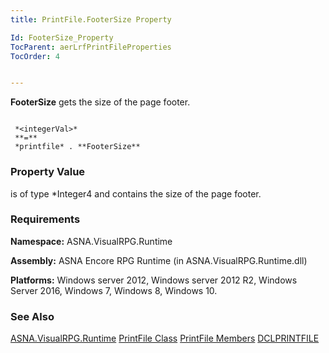 ```yaml
---
title: PrintFile.FooterSize Property

Id: FooterSize_Property
TocParent: aerLrfPrintFileProperties
TocOrder: 4


---
```


**FooterSize** gets the size of the page footer. 

```

 *<integerVal>* 
 **=** 
 *printfile* . **FooterSize** 
```

### Property Value
***<integerVal>*** is of type *Integer4 and contains the size of the page footer. 

### Requirements
**Namespace:** ASNA.VisualRPG.Runtime 

**Assembly:** ASNA Encore RPG Runtime (in ASNA.VisualRPG.Runtime.dll) 

**Platforms:** Windows server 2012, Windows server 2012 R2, Windows Server 2016, Windows 7, Windows 8, Windows 10. 

### See Also
[ASNA.VisualRPG.Runtime](aerLrfRuntimeNamespace.html)
[PrintFile Class](aerLrfPrintFileClass.html)
[PrintFile Members](aerLrfPrintFileMembers.html)
[DCLPRINTFILE](DCLPRINTFILE.html) 
